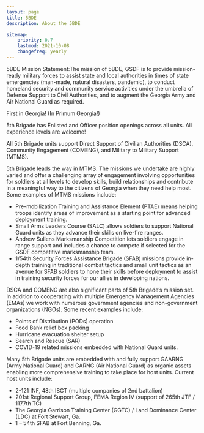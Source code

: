 ```yaml
---
layout: page
title: 5BDE
description: About the 5BDE

sitemap:
    priority: 0.7
    lastmod: 2021-10-08
    changefreq: yearly
---
```


5BDE Mission Statement:The mission of 5BDE, GSDF is to provide mission-ready military forces to assist state and local authorities in times of state emergencies (man-made, natural disasters, pandemic), to conduct homeland security and community service activities under the umbrella of Defense Support to Civil Authorities, and to augment the Georgia Army and Air National Guard as required. 

First in Georgia! (In Primum Georgia!)

5th Brigade has Enlisted and Officer position openings
across all units. All experience levels are welcome!



All 5th Brigade units support Direct Support of Civilian Authorities (DSCA), Community Engagement (COMENG), and Military to Military Support (MTMS).

5th Brigade leads the way in MTMS. The missions we undertake are highly varied and offer a challenging array of engagement involving opportunities for soldiers at all levels to develop skills, build relationships and contribute in a meaningful way to the citizens of Georgia when they need help most. Some examples of MTMS missions include:

- Pre-mobilization Training and Assistance Element (PTAE) means helping troops identify areas of improvement as a starting point for advanced deployment training.
 - Small Arms Leaders Course (SALC) allows soldiers to support National Guard units as they advance their skills on live-fire ranges.
 - Andrew Sullens Marksmanship Competition lets soldiers engage in range support and includes a chance to compete if selected for the GSDF competitive marksmanship team.
 - 1/54th Security Forces Assistance Brigade (SFAB) missions provide in-depth training in traditional combat tactics and small unit tactics as an avenue for SFAB soldiers to hone their skills before deployment to assist in training security forces for our allies in developing nations.

DSCA and COMENG are also significant parts of 5th Brigade’s mission set. In addition to cooperating with multiple Emergency Management Agencies (EMAs) we work with numerous government agencies and non-government organizations (NGOs). Some recent examples include:

- Points of Distribution (PODs) operation
- Food Bank relief box packing
- Hurricane evacuation shelter setup
- Search and Rescue (SAR)
- COVID-19 related missions embedded with National Guard units.

Many 5th Brigade units are embedded with and fully support GAARNG (Army National Guard) and GARNG (Air National Guard) as organic assets enabling more comprehensive training to take place for host units. Current host units include:

- 2-121 INF, 48th IBCT (multiple companies of 2nd battalion)
- 201st Regional Support Group, FEMA Region IV (support of 265th JTF / 1177th TC)
- The Georgia Garrison Training Center (GGTC) / Land Dominance Center (LDC) at Fort Stewart, Ga.
- 1 – 54th SFAB at Fort Benning, Ga.
